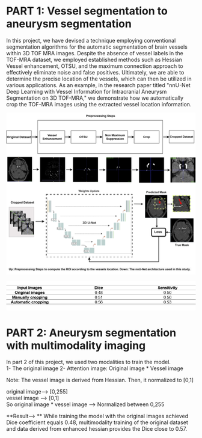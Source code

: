 # PART 1: Vessel segmentation to aneurysm segmentation
In this project, we have devised a technique employing conventional segmentation algorithms for the automatic segmentation of brain vessels within 3D TOF MRA images. Despite the absence of vessel labels in the TOF-MRA dataset, we employed established methods such as Hessian Vessel enhancement, OTSU, and the maximum connection approach to effectively eliminate noise and false positives. Ultimately, we are able to determine the precise location of the vessels, which can then be utilized in various applications. As an example, in the research paper titled "nnU-Net Deep Learning with Vessel Information for Intracranial Aneurysm Segmentation on 3D TOF-MRA," we demonstrate how we automatically crop the TOF-MRA images using the extracted vessel location information.

![image](https://github.com/orouskhani/Vessel-Segmentation-TOF-MRA/blob/main/Model.jpg)


![image](https://github.com/orouskhani/Vessel-Segmentation-TOF-MRA/blob/main/result.png)

# PART 2: Aneurysm segmentation with multimodality imaging
In part 2 of this project, we used two modalities to train the model. </br> 
1- The original image
2- Attention image: Original image * Vessel image

Note: The vessel image is derived from Hessian. Then, it normalized to [0,1] </br>

original image--> [0,255] </br>
vessel image --> [0,1] </br>
So  original image * vessel image --> Normalized between 0,255 </br>

**Result--> ** While training the model with the original images achieved Dice coefficient equals 0.48, multimodality training of the original dataset and data derived from enhanced hessian provides the Dice close to 0.57.  
